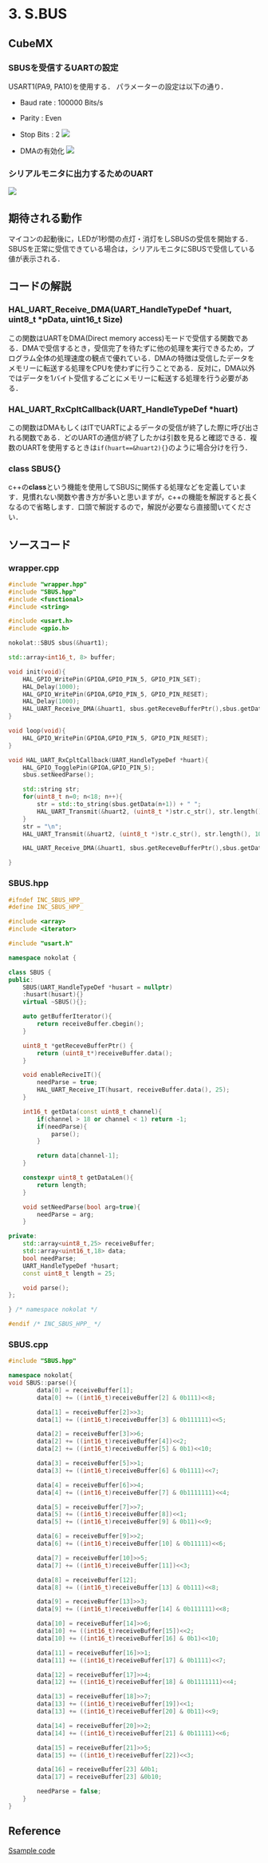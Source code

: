 # 3. S.BUS
## CubeMX
### SBUSを受信するUARTの設定
USART1(PA9, PA10)を使用する．
パラメーターの設定は以下の通り．

- Baud rate : 100000 Bits/s
- Parity : Even
- Stop Bits : 2
![](_res/sbus_uart_parameter.png)

- DMAの有効化
![](_res/sbus_uart_parameter.png)

### シリアルモニタに出力するためのUART
![](_res/sbus_debugSerial.png)

## 期待される動作
マイコンの起動後に，LEDが1秒間の点灯・消灯をしSBUSの受信を開始する．
SBUSを正常に受信できている場合は，シリアルモニタにSBUSで受信している値が表示される．

## コードの解説
### HAL_UART_Receive_DMA(UART_HandleTypeDef *huart, uint8_t *pData, uint16_t Size)
この関数はUARTをDMA(Direct memory access)モードで受信する関数である．DMAで受信するとき，受信完了を待たずに他の処理を実行できるため，プログラム全体の処理速度の観点で優れている．DMAの特徴は受信したデータをメモリーに転送する処理をCPUを使わずに行うことである．反対に，DMA以外ではデータを1バイト受信するごとにメモリーに転送する処理を行う必要がある．

### HAL_UART_RxCpltCallback(UART_HandleTypeDef *huart)
この関数はDMAもしくはITでUARTによるデータの受信が終了した際に呼び出される関数である．どのUARTの通信が終了したかは引数を見ると確認できる．複数のUARTを使用するときは`if(huart==&huart2){}`のように場合分けを行う．

### class SBUS{}
c++の**class**という機能を使用してSBUSに関係する処理などを定義しています．見慣れない関数や書き方が多いと思いますが，c++の機能を解説すると長くなるので省略します．口頭で解説するので，解説が必要なら直接聞いてください．

## ソースコード
### wrapper.cpp
```c++
#include "wrapper.hpp"
#include "SBUS.hpp"
#include <functional>
#include <string>

#include <usart.h>
#include <gpio.h>

nokolat::SBUS sbus(&huart1);

std::array<int16_t, 8> buffer;

void init(void){
	HAL_GPIO_WritePin(GPIOA,GPIO_PIN_5, GPIO_PIN_SET);
	HAL_Delay(1000);
	HAL_GPIO_WritePin(GPIOA,GPIO_PIN_5, GPIO_PIN_RESET);
    HAL_Delay(1000);
    HAL_UART_Receive_DMA(&huart1, sbus.getReceveBufferPtr(),sbus.getDataLen());
}

void loop(void){
	HAL_GPIO_WritePin(GPIOA,GPIO_PIN_5, GPIO_PIN_RESET);
}

void HAL_UART_RxCpltCallback(UART_HandleTypeDef *huart){
    HAL_GPIO_TogglePin(GPIOA,GPIO_PIN_5);
    sbus.setNeedParse();

	std::string str;
	for(uint8_t n=0; n<18; n++){
		str = std::to_string(sbus.getData(n+1)) + " ";
    	HAL_UART_Transmit(&huart2, (uint8_t *)str.c_str(), str.length(), 10);
    }
	str = "\n";
	HAL_UART_Transmit(&huart2, (uint8_t *)str.c_str(), str.length(), 10);

	HAL_UART_Receive_DMA(&huart1, sbus.getReceveBufferPtr(),sbus.getDataLen());

}
```
### SBUS.hpp
```c++
#ifndef INC_SBUS_HPP_
#define INC_SBUS_HPP_

#include <array>
#include <iterator>

#include "usart.h"

namespace nokolat {

class SBUS {
public:
	SBUS(UART_HandleTypeDef *husart = nullptr)
	:husart(husart){}
	virtual ~SBUS(){};

	auto getBufferIterator(){
		return receiveBuffer.cbegin();
	}

	uint8_t *getReceveBufferPtr() {
		return (uint8_t*)receiveBuffer.data();
	}

	void enableReciveIT(){
		needParse = true;
		HAL_UART_Receive_IT(husart, receiveBuffer.data(), 25);
	}

	int16_t getData(const uint8_t channel){
		if(channel > 18 or channel < 1) return -1;
		if(needParse){
			parse();
		}

		return data[channel-1];
	}

	constexpr uint8_t getDataLen(){
		return length;
	}

	void setNeedParse(bool arg=true){
		needParse = arg;
	}

private:
	std::array<uint8_t,25> receiveBuffer;
	std::array<uint16_t,18> data;
	bool needParse;
	UART_HandleTypeDef *husart;
	const uint8_t length = 25;

	void parse();
};

} /* namespace nokolat */

#endif /* INC_SBUS_HPP_ */
```
### SBUS.cpp
```c++
#include "SBUS.hpp"

namespace nokolat{
void SBUS::parse(){
		data[0] = receiveBuffer[1];
		data[0] += ((int16_t)receiveBuffer[2] & 0b111)<<8;

		data[1] = receiveBuffer[2]>>3;
		data[1] += ((int16_t)receiveBuffer[3] & 0b111111)<<5;

		data[2] = receiveBuffer[3]>>6;
		data[2] += ((int16_t)receiveBuffer[4])<<2;
		data[2] += ((int16_t)receiveBuffer[5] & 0b1)<<10;

		data[3] = receiveBuffer[5]>>1;
		data[3] += ((int16_t)receiveBuffer[6] & 0b1111)<<7;

		data[4] = receiveBuffer[6]>>4;
		data[4] += ((int16_t)receiveBuffer[7] & 0b1111111)<<4;

		data[5] = receiveBuffer[7]>>7;
		data[5] += ((int16_t)receiveBuffer[8])<<1;
		data[5] += ((int16_t)receiveBuffer[9] & 0b11)<<9;

		data[6] = receiveBuffer[9]>>2;
		data[6] += ((int16_t)receiveBuffer[10] & 0b11111)<<6;

		data[7] = receiveBuffer[10]>>5;
		data[7] += ((int16_t)receiveBuffer[11])<<3;

		data[8] = receiveBuffer[12];
		data[8] += ((int16_t)receiveBuffer[13] & 0b111)<<8;

		data[9] = receiveBuffer[13]>>3;
		data[9] += ((int16_t)receiveBuffer[14] & 0b111111)<<8;

		data[10] = receiveBuffer[14]>>6;
		data[10] += ((int16_t)receiveBuffer[15])<<2;
		data[10] += ((int16_t)receiveBuffer[16] & 0b1)<<10;

		data[11] = receiveBuffer[16]>>1;
		data[11] += ((int16_t)receiveBuffer[17] & 0b1111)<<7;

		data[12] = receiveBuffer[17]>>4;
		data[12] += ((int16_t)receiveBuffer[18] & 0b1111111)<<4;

		data[13] = receiveBuffer[18]>>7;
		data[13] += ((int16_t)receiveBuffer[19])<<1;
		data[13] += ((int16_t)receiveBuffer[20] & 0b11)<<9;

		data[14] = receiveBuffer[20]>>2;
		data[14] += ((int16_t)receiveBuffer[21] & 0b11111)<<6;

		data[15] = receiveBuffer[21]>>5;
		data[15] += ((int16_t)receiveBuffer[22])<<3;

		data[16] = receiveBuffer[23] &0b1;
		data[17] = receiveBuffer[23] &0b10;

		needParse = false;
	}
}
```

## Reference
[Ssample code](https://github.com/NOKOLat/NucleoF411-S.BUS)